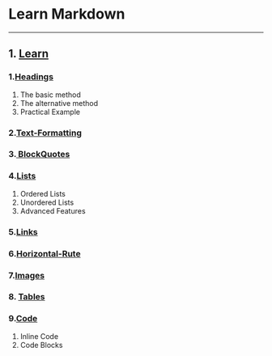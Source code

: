#  Learn Markdown 

---

## 1. [Learn](src)

### 1.[Headings](src/Headings)
1. The basic method
2. The alternative method
3. Practical Example

### 2.[Text-Formatting](src/Text-Formatting)

### 3.[ BlockQuotes](src/Blockquotes)


### 4.[Lists](src/Lists)
1. Ordered Lists
2. Unordered Lists
3. Advanced Features

### 5.[Links](src/Links)

### 6.[Horizontal-Rute ](src/Horizontal-Rute)

### 7.[Images](src/Images)

### 8. [Tables](src/Tables)

### 9.[Code](src/Code)
1. Inline Code
2.  Code Blocks

